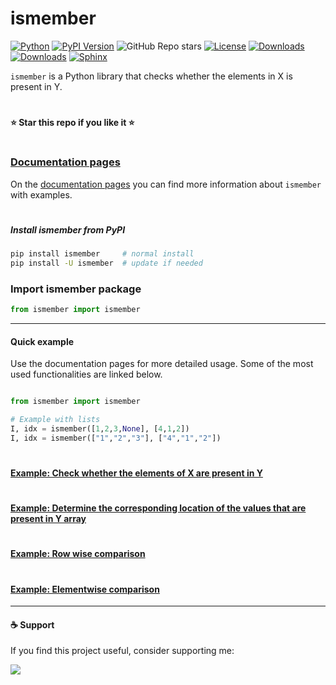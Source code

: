 # ismember

[![Python](https://img.shields.io/pypi/pyversions/ismember)](https://img.shields.io/pypi/pyversions/ismember)
[![PyPI Version](https://img.shields.io/pypi/v/ismember)](https://pypi.org/project/ismember/)
![GitHub Repo stars](https://img.shields.io/github/stars/erdogant/ismember)
[![License](https://img.shields.io/badge/license-MIT-green.svg)](https://github.com/erdogant/ismember/blob/master/LICENSE)
[![Downloads](https://pepy.tech/badge/ismember)](https://pepy.tech/project/ismember)
[![Downloads](https://pepy.tech/badge/ismember/month)](https://pepy.tech/project/ismember/)
[![Sphinx](https://img.shields.io/badge/Sphinx-Docs-Green)](https://erdogant.github.io/ismember/)
<!---[![BuyMeCoffee](https://img.shields.io/badge/buymea-coffee-yellow.svg)](https://www.buymeacoffee.com/erdogant)-->
<!---[![Coffee](https://img.shields.io/badge/coffee-black-grey.svg)](https://erdogant.github.io/donate/?currency=USD&amount=5)-->

``ismember`` is a Python library that checks whether the elements in X is present in Y. 


# 
**⭐️ Star this repo if you like it ⭐️**
# 


### [Documentation pages](https://erdogant.github.io/ismember/)

On the [documentation pages](https://erdogant.github.io/ismember/) you can find more information about ``ismember`` with examples. 

# 

##### Install ismember from PyPI
```bash
pip install ismember     # normal install
pip install -U ismember  # update if needed
```


### Import ismember package
```python
from ismember import ismember
```
<hr>

#### Quick example

Use the documentation pages for more detailed usage. Some of the most used functionalities are linked below.

```python

from ismember import ismember

# Example with lists
I, idx = ismember([1,2,3,None], [4,1,2])
I, idx = ismember(["1","2","3"], ["4","1","2"])
```


#

#### [Example: Check whether the elements of X are present in Y](https://erdogant.github.io/ismember/pages/html/Examples.html#)

#

#### [Example: Determine the corresponding location of the values that are present in Y array](https://erdogant.github.io/ismember/pages/html/Examples.html#determine-the-corresponding-location-of-the-values-that-are-present-in-y-array)

#

#### [Example: Row wise comparison](https://erdogant.github.io/ismember/pages/html/Examples.html#row-wise-comparison-1)

#

#### [Example: Elementwise comparison](https://erdogant.github.io/ismember/pages/html/Examples.html#elementwise-comparison)

<hr> 

#### ☕ Support

If you find this project useful, consider supporting me:

<a href="https://www.buymeacoffee.com/erdogant">
  <img src="https://img.buymeacoffee.com/button-api/?text=Buy me a coffee&emoji=&slug=erdogant&button_colour=FFDD00&font_colour=000000&font_family=Cookie&outline_colour=000000&coffee_colour=ffffff" />
</a>

